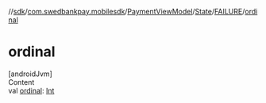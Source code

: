 //[sdk](../../../../../index.md)/[com.swedbankpay.mobilesdk](../../../index.md)/[PaymentViewModel](../../index.md)/[State](../index.md)/[FAILURE](index.md)/[ordinal](ordinal.md)



# ordinal  
[androidJvm]  
Content  
val [ordinal](ordinal.md): [Int](https://kotlinlang.org/api/latest/jvm/stdlib/kotlin/-int/index.html)  



